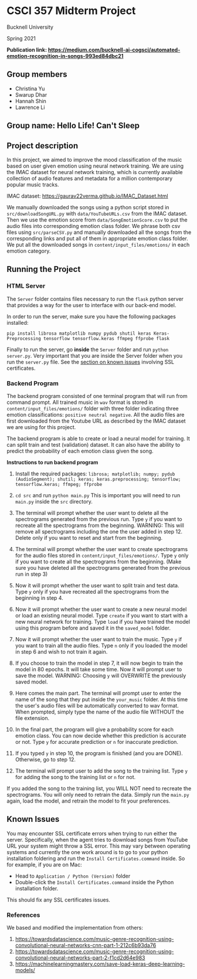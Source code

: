 # CSCI 357 Midterm Project

Bucknell University

Spring 2021

**Publication link: https://medium.com/bucknell-ai-cogsci/automated-emotion-recognition-in-songs-993ed84dbc21**

## Group members
* Christina Yu
* Swarup Dhar
* Hannah Shin
* Lawrence Li

## Group name: Hello Life! Can't Sleep

## Project description

In this project, we aimed to improve the mood classification of the music based on user given emotion using neural network training.
We are using the IMAC dataset for neural network training, which is currently available collection of audio features and metadata for a million contemporary popular music tracks.

IMAC dataset: https://gaurav22verma.github.io/IMAC_Dataset.html

We manually downloaded the songs using a python script stored in `src/downloadSongURL.py` with `data/YouTubeURLs.csv` from the IMAC dataset.
Then we use the emotion score from `data/SongEmotionScore.csv` to put the audio files into corresponding emotion class folder.
We phrase both csv files using `src/parseCSV.py` and manually downloaded all the songs from the corresponding links and put all of them in appropriate emotion class folder.
We put all the downloaded songs in `content/input_files/emotions/` in each emotion category. 

## Running the Project

### HTML Server

The `Server` folder contains files necessary to run the `flask` python server that provides a way for the user to interface with our back-end model.

In order to run the server, make sure you have the following packages installed:

```pip install librosa matplotlib numpy pydub shutil keras Keras-Preprocessing tensorflow tensorflow.keras ffmpeg ffprobe flask```

Finally to run the server, go **inside** the `Server` folder and run `python server.py`. Very important that you are inside the Server folder when you run the `server.py` file. See the [section on known issues](#known-issues) involving SSL certificates. 

### Backend Program

The backend program consisted of one terminal program that will run from command prompt.
All trained music in `wav` format is stored in `content/input_files/emotions/` folder with three folder indicating
three emotion classifications: `positive neutral negative`. All the audio files are first downloaded from the Youtube URL 
as described by the IMAC dataset we are using for this project.

The backend program is able to create or load a neural model for training. It can split train and test (validation) dataset.
It can also have the ability to predict the probability of each emotion class given the song.

**Instructions to run backend program**

1. Install the required packages:
   `librosa; matplotlib; numpy; pydub (AudioSegment); shutil; keras; keras.preprocessing; tensorflow;
   tensorflow.keras; ffmpeg; ffprobe`
   
2. `cd src` and run `python main.py` This is important you will need to run `main.py` inside the `src` directory.

3. The terminal will prompt whether the user want to delete all the spectrograms generated from the previous run.
Type `y` if you want to recreate all the spectrograms from the beginning.
   WARNING: This will remove all spectrograms including the one the user added in step 12. 
   Delete only if you want to reset and start from the beginning.

4. The terminal will prompt whether the user want to create spectrograms
for the audio files stored in `content/input_files/emotions/`. Type `y` only if
   you want to create all the spectrograms from the beginning. (Make sure you have deleted all the spectrograms generated from
   the previous run in step 3)
   
5. Now it will prompt whether the user want to split train and test data. Type `y` only
if you have recreated all the spectrograms from the beginning in step 4.
   
6. Now it will prompt whether the user want to create a new neural model or
load an existing neural model. Type `create` if you want to start with a new neural network for training.
   Type `load` if you have trained the model using this program before and saved it in the `saved_model` folder.

7. Now it will prompt whether the user want to train the music. Type `y` if you want to train all the audio files. Type `n` only
if you loaded the model in step 6 and wish to not train it again. 
   
8. If you choose to train the model in step 7, it will now begin to train the model in 80 epochs. It will take some time.
Now it will prompt user to save the model. WARNING: Choosing `y` will OVERWRITE the previously saved model.
   
9. Here comes the main part. The terminal will prompt user to enter the name of the song that they put inside the 
`your_music` folder. At this time the user's audio files will be automatically converted to wav format. When prompted, simply type
   the name of the audio file WITHOUT the file extension.
   
10. In the final part, the program will give a probability score for each 
emotion class. You can now decide whether this prediction is accurate or not.
    Type `y` for accurate prediction or `n` for inaccurate prediction.

11. If you typed `y` in step 10, the program is finished (and you are DONE). Otherwise,
go to step 12.
    
12. The terminal will prompt user to add the song to the training list. Type `y` for adding the song to the training list or `n` for not.

If you added the song to the training list, you WILL NOT need to recreate the spectrograms. You will only
need to retrain the data. Simply run the `main.py` again, load the model, and retrain the model to fit your preferences.

## Known Issues

You may encounter SSL certificate errors when trying to run either the server. Specifically, when the agent tries to download songs from YouTube URL your system might throw a SSL error. This may vary between operating systems and currently the one work around is to go to your python installation foldering and run the `Install Certificates.command` inside. So for example, if you are on Mac:

 - Head to `Application / Python (Version)` folder
 - Double-click the `Install Certificates.command` inside the Python installation folder.

This should fix any SSL certificates issues. 

### References

We based and modified the implementation from others:

1. https://towardsdatascience.com/music-genre-recognition-using-convolutional-neural-networks-cnn-part-1-212c6b93da76
2. https://towardsdatascience.com/music-genre-recognition-using-convolutional-neural-networks-part-2-f1cd2d64e983
3. https://machinelearningmastery.com/save-load-keras-deep-learning-models/
